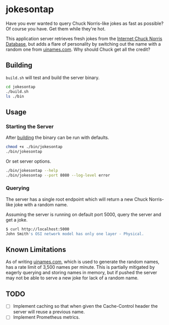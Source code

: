 # jokesontap
Have you ever wanted to query Chuck Norris-like jokes as fast as possible?  Of course you have.  Get them while
they're hot.

This application server retrieves fresh jokes from the [Internet Chuck Norris Database](http://www.icndb.com/), but
adds a flare of personality by switching out the name with a random one from [uinames.com](https://uinames.com/).
Why should Chuck get all the credit?

## Building
`build.sh` will test and build the server binary.
```bash
cd jokesontap
./build.sh
ls ./bin
```

## Usage

### Starting the Server
After [building](#building) the binary can be run with defaults.
```bash
chmod +x ./bin/jokesontap
./bin/jokesontap 
```

Or set server options.
```bash
./bin/jokesontap --help
./bin/jokesontap --port 8080 --log-level error
```

### Querying
The server has a single root endpoint which will return a new Chuck Norris-like joke with a random name.

Assuming the server is running on default port 5000, query the server and get a joke.
```bash
$ curl http://localhost:5000
John Smith's OSI network model has only one layer - Physical.
```

## Known Limitations
As of writing [uinames.com](https://uinames.com/), which is used to generate the random names, has a rate limit of 3,500
names per minute.  This is partially mitigated by eagerly querying and storing names in memory, but if pushed the server
may not be able to serve a new joke for lack of a random name.

## TODO
- [ ] Implement caching so that when given the Cache-Control header the server will reuse a previous name.
- [ ] Implement Prometheus metrics.
